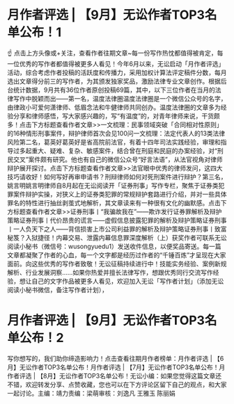 # 月作者评选 | 【9月】无讼作者TOP3名单公布！1

☝ 点击上方头像或+关注，查看作者往期文章~每一份写作热忱都值得被肯定，每一位优秀的写作者都值得被更多人看见！今年6月以来，无讼启动「月作者评选」活动，综合考虑作者投稿的活跃度和传播力，采用加权计算法评定稿件分数，每月选出文章得分前三的写作者，为其颁发独家奖品，激励法律专业文章创作。根据后台统计数据，9月共有36位作者原创投稿69篇，其中，以下三位作者在当月的法律写作中脱颖而出——第一名，温度法律圈温度法律圈是一个微信公众号的名字，由律政小可爱何潇律师、低眉念法和牛健律师共同创办。温度法律圈的文章多为经验分享和律师感悟，写大家感兴趣的，写“有温度”的，对青年律师来说，干货颇多！点击下方标题查看作者文章>>一文梳理：民事领域突破「合同相对性原则」的16种情形刑事案件，辩护律师首次会见100问一文梳理：法定代表人的13类法律风险第二名，葛英好葛英好是省高院前法官，有着十四年司法实践经验，审理和指导过多起重大、疑难、复杂、敏感案件，结合曾在刑庭和民庭的办案经验，对“刑民交叉”案件颇有研究。他也有自己的微信公众号“好言法语”，从法官视角对律师辩护展开探讨。点击下方标题查看作者文章>>法官眼中优秀的律师发问，这四大技巧请收好！如何写好再审申请书？刑辩律师如何对死刑案件进行辩护？第三名，姚言明姚言明律师自8月起在无讼阅读开「证券刑事」写作专栏，聚焦于证券类犯罪案件辩护实操，对狭义上的证券类犯罪的常规辩护套路进行介绍，并对一些具体罪名的特性进行抽丝剥茧式地解析，其文章读来有一种很有文化的幽默感。点击下方标题查看作者文章>>证券刑事丨“我骗故我在”——欺诈发行证券罪解析及辩护策略证券刑事丨代价昂贵的谎言——虚假信息披露犯罪的解析及辩护策略证券刑事丨一人负天下之人——背信损害上市公司利益罪的解析及辩护策略证券刑事丨致富秘笈？入狱捷径！内幕交易、泄露内幕信息罪深度解析（上）获奖作者可联系无讼阅读小秘书（微信号：wusongyuedu1）发送收件信息，以便奖品寄送。每一篇文章都凝聚了作者的心血，每一个文字都是经历过作者的“千锤百炼”才呈现在大家面前。向这些优秀的写作者致敬！无讼征稿持续进行中！技能实务经验、案例新规解析、行业发展洞察……如果你热爱并擅长法律写作，想跟优秀同行交流写作经验，想让自己的文字作品被更多人看见，欢迎加入无讼「写作者计划」（添加无讼阅读小秘书微信，备注写作者计划），

# 月作者评选 | 【9月】无讼作者TOP3名单公布！2

写你想写的，我们助你缔造影响力！点击查看往期月作者榜单：月作者评选 | 【6月】无讼作者TOP3名单公布！月作者评选 | 【7月】无讼作者TOP3名单公布！月作者评选 | 【8月】无讼作者TOP3名单公布！无讼小编：如果您觉得这篇文章还不错，欢迎转发分享、点赞收藏，您也可以在下方评论区留下自己的观点，和大家一起讨论。主编：靖力责编：梁萌审核：刘逸凡 王雅玉 陈丽娟

